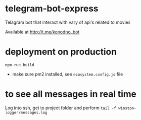 # telegram-bot-express
Telagram bot that interact with vary of api's related to movies
 

Available at http://t.me/konodno_bot

# deployment on production
`npm run build`
- make sure pm2 installed, see `ecosystem.config.js` file

# to see all messages in real time
Log into ssh, get to project folder and perform `tail -f winston-logger/messages.log`